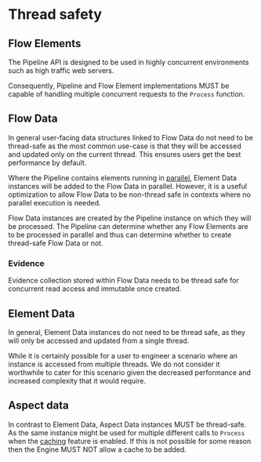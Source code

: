 # Thread safety

## Flow Elements

The Pipeline API is designed to be used in highly concurrent environments
such as high traffic web servers.

Consequently, Pipeline and Flow Element implementations MUST be
capable of handling multiple concurrent requests to the `Process` function.

## Flow Data

In general user-facing data structures linked to Flow Data do not need to be
thread-safe as the most common use-case is that they will be accessed and
updated only on the current thread.
This ensures users get the best performance by default.

Where the Pipeline contains elements running in [parallel](../advanced-features/parallel-processing.md), Element Data instances
will be added to the Flow Data in parallel. However, it is a useful optimization
to allow Flow Data to be non-thread safe in contexts where no parallel execution
is needed.

Flow Data instances are created by the Pipeline instance on which they
will be processed. The Pipeline can determine whether any Flow Elements are
to be processed in parallel and thus can determine whether to create thread-safe
Flow Data or not.

### Evidence

Evidence collection stored within Flow Data needs to be thread safe for
concurrent read access and immutable once created.

## Element Data

In general, Element Data instances do not need to be thread safe, as they
will only be accessed and updated from a single thread.

While it is certainly possible for a user to engineer a scenario where an
instance is accessed from multiple threads. We do not consider it worthwhile
to cater for this scenario given the decreased performance and increased
complexity that it would require.

## Aspect data


In contrast to Element Data, Aspect Data instances MUST be thread-safe. As the
same instance might be used for multiple different calls to `Process` when
the [caching](caching.md) feature is enabled.
If this is not possible for some reason then the Engine MUST NOT allow a cache
to be added.
